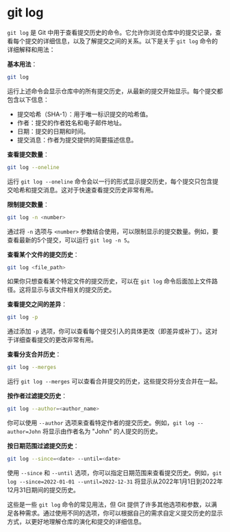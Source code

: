 # git log

`git log` 是 Git 中用于查看提交历史的命令。它允许你浏览仓库中的提交记录，查看每个提交的详细信息，以及了解提交之间的关系。以下是关于 `git log` 命令的详细解释和用法：

**基本用法**：

```bash
git log
```

运行上述命令会显示仓库中的所有提交历史，从最新的提交开始显示。每个提交都包含以下信息：

- 提交哈希（SHA-1）：用于唯一标识提交的哈希值。
- 作者：提交的作者姓名和电子邮件地址。
- 日期：提交的日期和时间。
- 提交消息：作者为提交提供的简要描述信息。

**查看提交数量**：

```bash
git log --oneline
```

运行 `git log --oneline` 命令会以一行的形式显示提交历史，每个提交只包含提交哈希和提交消息。这对于快速查看提交历史非常有用。

**限制提交数量**：

```bash
git log -n <number>
```

通过将 `-n` 选项与 `<number>` 参数结合使用，可以限制显示的提交数量。例如，要查看最新的5个提交，可以运行 `git log -n 5`。

**查看某个文件的提交历史**：

```bash
git log <file_path>
```

如果你只想查看某个特定文件的提交历史，可以在 `git log` 命令后面加上文件路径。这将显示与该文件相关的提交历史。

**查看提交之间的差异**：

```bash
git log -p
```

通过添加 `-p` 选项，你可以查看每个提交引入的具体更改（即差异或补丁）。这对于详细查看提交的更改非常有用。

**查看分支合并历史**：

```bash
git log --merges
```

运行 `git log --merges` 可以查看合并提交的历史，这些提交将分支合并在一起。

**按作者过滤提交历史**：

```bash
git log --author=<author_name>
```

你可以使用 `--author` 选项来查看特定作者的提交历史。例如，`git log --author=John` 将显示由作者名为 "John" 的人提交的历史。

**按日期范围过滤提交历史**：

```bash
git log --since=<date> --until=<date>
```

使用 `--since` 和 `--until` 选项，你可以指定日期范围来查看提交历史。例如，`git log --since=2022-01-01 --until=2022-12-31` 将显示从2022年1月1日到2022年12月31日期间的提交历史。

这些是一些 `git log` 命令的常见用法，但 Git 提供了许多其他选项和参数，以满足各种需求。通过使用不同的选项，你可以根据自己的需求自定义提交历史的显示方式，以更好地理解仓库的演化和提交的详细信息。
